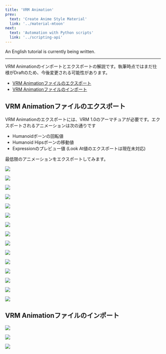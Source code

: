 ```yaml
---
title: 'VRM Animation'
prev:
  text: 'Create Anime Style Material'
  link: '../material-mtoon'
next:
  text: 'Automation with Python scripts'
  link: '../scripting-api'
---
```


An English tutorial is currently being written.

---

VRM
Animationのインポートとエクスポートの解説です。執筆時点ではまだ仕様がDraftのため、今後変更される可能性があります。

<!-- TableOfContentsの設定は自動でやりたい -->

- [VRM Animationファイルのエクスポート](#vrm-animationファイルのエクスポート)
- [VRM Animationファイルのインポート](#vrm-animationファイルのインポート)

## VRM Animationファイルのエクスポート

VRM Animationのエクスポートには、VRM
1.0のアーマチュアが必要です。エクスポートされるアニメーションは次の通りです

- Humanoidボーンの回転値
- Humanoid Hipsボーンの移動値
- Expressionのプレビュー値 (Look At値のエクスポートは現在未対応)

最低限のアニメーションをエクスポートしてみます。

![](1.png)

![](2.png)

![](3.png)

![](4.png)

![](5.png)

![](6.png)

![](7.png)

![](8.png)

![](9.png)

![](10.png)

![](11.png)

![](12.png)

![](13.png)

![](14.png)

![](15.png)

## VRM Animationファイルのインポート

![](16.png)

![](17.png)

![](18.png)
